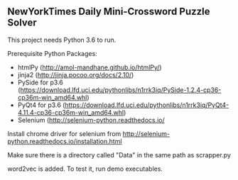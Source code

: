 NewYorkTimes Daily Mini-Crossword Puzzle Solver
-----------------------------------------------
This project needs Python 3.6 to run.

Prerequisite Python Packages:
- htmlPy            (http://amol-mandhane.github.io/htmlPy/)
- jinja2            (http://jinja.pocoo.org/docs/2.10/)
- PySide for p3.6   (https://download.lfd.uci.edu/pythonlibs/n1rrk3iq/PySide-1.2.4-cp36-cp36m-win_amd64.whl)
- PyQt4 for p3.6    (https://download.lfd.uci.edu/pythonlibs/n1rrk3iq/PyQt4-4.11.4-cp36-cp36m-win_amd64.whl)
- Selenium          (http://selenium-python.readthedocs.io/

Install chrome driver for selenium from http://selenium-python.readthedocs.io/installation.html

Make sure there is a directory called "Data" in the same path as scrapper.py

word2vec is added. To test it, run demo executables.
